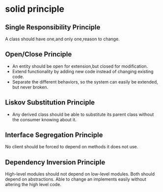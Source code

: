 # solid principle
## Single Responsibility Principle
A class should have one,and only one,reason to change.
## Open/Close Principle
* An entity should be open for extension,but closed for modification.
* Extend functionality by adding new code instead of changing existing code.
* Separate the different behaviors, so the system can easily be extended, but never broken.
## Liskov Substitution Principle
* Any derived class should be able to substitute its parent class without
the consumer knowing about it.
## Interface Segregation Principle
No client should be forced to depend on methods it does not use.
## Dependency Inversion Principle
High-level modules should not depend on low-level modules. Both should
depend on abstractions.
Able to change an implements easily without altering the high level code.
